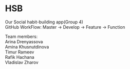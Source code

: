 # HSB
Our  Social habit-building app(Group 4)  
GitHub WorkFlow: Master -> Develop -> Feature -> Function  

Team members:  
Arina Drenyassova  
Amina Khusnutdinova  
Timur Rameev  
Rafik Hachana	 
Vladislav Zharov  
